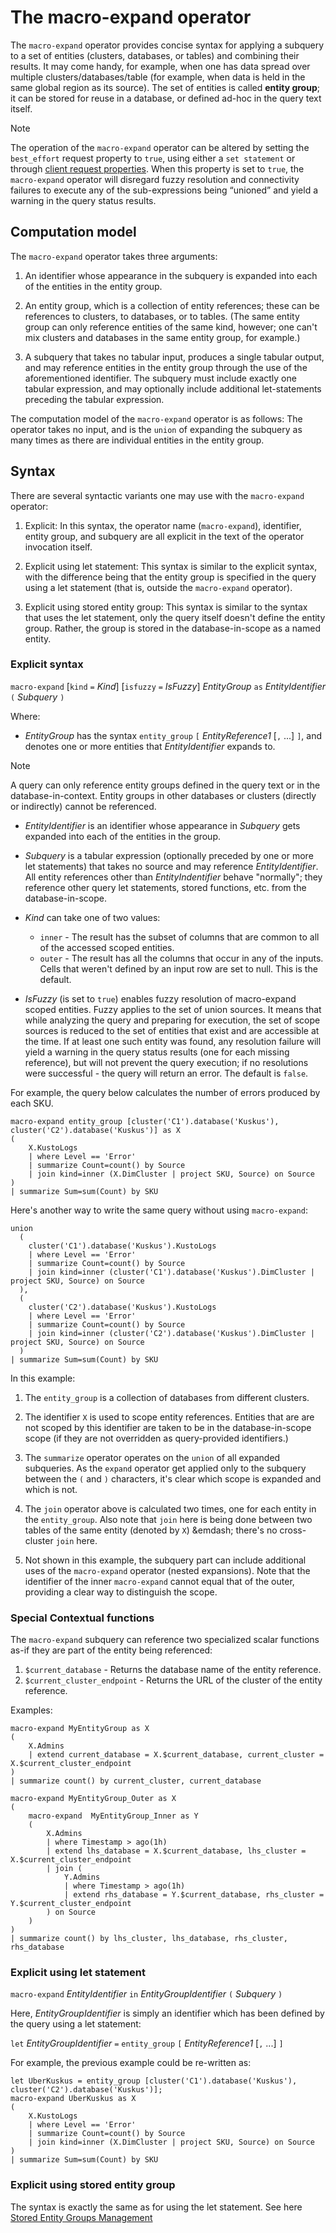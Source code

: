 # The macro-expand operator

The `macro-expand` operator provides concise syntax for applying a subquery
to a set of entities (clusters, databases, or tables) and combining their results.
It may come handy, for example, when one has data spread over multiple
clusters/databases/table (for example, when data is held in the same global region
as its source). The set of entities is called **entity group**; it can be stored for
reuse in a database, or defined ad-hoc in the query text itself.

> [!NOTE]
> The operation of the `macro-expand` operator can be altered by setting the `best_effort` request property to `true`, using either a `set statement` or through [client request properties](../api/rest/request-properties.md). When this property is set to `true`, the `macro-expand` operator will disregard fuzzy resolution and connectivity failures to execute any of the sub-expressions being “unioned” and yield a warning in the query status results.

## Computation model

The `macro-expand` operator takes three arguments:

1. An identifier whose appearance in the subquery is expanded
   into each of the entities in the entity group.

1. An entity group, which is a collection of entity references;
   these can be references to clusters, to databases, or to tables.
   (The same entity group can only reference entities of the same kind,
   however; one can't mix clusters and databases in the same entity group,
   for example.)

1. A subquery that takes no tabular input, produces a single tabular output,
   and may reference entities in the entity group through the use of the
   aforementioned identifier. The subquery must include exactly one tabular
   expression, and may optionally include additional let-statements preceding
   the tabular expression.

The computation model of the `macro-expand` operator is as follows:
The operator takes no input, and is the `union` of expanding the subquery
as many times as there are individual entities in the entity group.

## Syntax

There are several syntactic variants one may use with the `macro-expand` operator:

1. Explicit: In this syntax, the operator name (`macro-expand`), identifier,
   entity group, and subquery are all explicit in the text of the operator
   invocation itself.

2. Explicit using let statement: This syntax is similar to the explicit syntax,
   with the difference being that the entity group is specified in the query
   using a let statement (that is, outside the `macro-expand` operator).

3. Explicit using stored entity group: This syntax is similar to the syntax
   that uses the let statement, only the query itself doesn't define the entity group.
   Rather, the group is stored in the database-in-scope as a named entity.

### Explicit syntax

`macro-expand` [`kind` `=` *Kind*] [`isfuzzy` `=` *IsFuzzy*] *EntityGroup* `as` *EntityIdentifier*  `(` *Subquery* `)`

Where:

* *EntityGroup* has the syntax `entity_group` `[` *EntityReference1* [`,` ...] `]`,
  and denotes one or more entities that *EntityIdentifier* expands to.

> [!NOTE]
>  A query can only reference entity groups defined in the query text or in the database-in-context. Entity groups in other databases or clusters (directly or indirectly) cannot be referenced.

* *EntityIdentifier* is an identifier whose appearance in *Subquery*
  gets expanded into each of the entities in the group.

* *Subquery* is a tabular expression (optionally preceded by one or more let
  statements) that takes no source and may reference *EntityIdentifier*.
  All entity references other than *EntityIndentifier* behave "normally"; they
  reference other query let statements, stored functions, etc. from the
  database-in-scope.

* *Kind* can take one of two values:
    - `inner` - The result has the subset of columns that are common to all of the accessed scoped entities.
    - `outer` - The result has all the columns that occur in any of the inputs. Cells that weren't defined by an input row are set to null. This is the default.

* *IsFuzzy* (is set to `true`) enables fuzzy resolution of macro-expand scoped entities.
  Fuzzy applies to the set of union sources. It means that while analyzing the query and preparing for execution,
  the set of scope sources is reduced to the set of entities that exist and are accessible at the time.
  If at least one such entity was found, any resolution failure will yield a warning in the query status results
  (one for each missing reference), but will not prevent the query execution;
  if no resolutions were successful - the query will return an error. The default is `false`.

For example, the query below calculates the number of errors produced by each SKU.

```kusto
macro-expand entity_group [cluster('C1').database('Kuskus'), cluster('C2').database('Kuskus')] as X
(
    X.KustoLogs
    | where Level == 'Error'
    | summarize Count=count() by Source
    | join kind=inner (X.DimCluster | project SKU, Source) on Source
)
| summarize Sum=sum(Count) by SKU
```

Here's another way to write the same query without using `macro-expand`:

```kusto
union
  (
    cluster('C1').database('Kuskus').KustoLogs
    | where Level == 'Error'
    | summarize Count=count() by Source
    | join kind=inner (cluster('C1').database('Kuskus').DimCluster | project SKU, Source) on Source
  ),
  (
    cluster('C2').database('Kuskus').KustoLogs
    | where Level == 'Error'
    | summarize Count=count() by Source
    | join kind=inner (cluster('C2').database('Kuskus').DimCluster | project SKU, Source) on Source
  )
| summarize Sum=sum(Count) by SKU
```

In this example:

1. The `entity_group` is a collection of databases from different clusters.

1. The identifier `X` is used to scope entity references. Entities that are
   are not scoped by this identifier are taken to be in the database-in-scope
   scope (if they are not overridden as query-provided identifiers.)

1. The `summarize` operator operates on the `union` of all expanded subqueries.
   As the `expand` operator get applied only to the subquery between the `(` and `)`
   characters, it's clear which scope is expanded and which is not.

1. The `join` operator above is calculated two times, one for each entity in the
   `entity_group`. Also note that `join` here is being done between two tables
   of the same entity (denoted by `X`) &emdash; there's no cross-cluster `join` here.

1. Not shown in this example, the subquery part can include additional uses of
   the `macro-expand` operator (nested expansions). Note that the identifier of the inner
   `macro-expand` cannot equal that of the outer, providing a clear way to distinguish the 
   scope.

### Special Contextual functions

The `macro-expand` subquery can reference two specialized scalar functions as-if they are part of the entity being referenced:

1. `$current_database` - Returns the database name of the entity reference.
2. `$current_cluster_endpoint` - Returns the URL of the cluster of the entity reference.

Examples:

```kusto
macro-expand MyEntityGroup as X
(
    X.Admins
    | extend current_database = X.$current_database, current_cluster = X.$current_cluster_endpoint
)
| summarize count() by current_cluster, current_database
```

```kusto
macro-expand MyEntityGroup_Outer as X
(
    macro-expand  MyEntityGroup_Inner as Y
    (
        X.Admins
        | where Timestamp > ago(1h)
        | extend lhs_database = X.$current_database, lhs_cluster = X.$current_cluster_endpoint
        | join (
            Y.Admins
            | where Timestamp > ago(1h)
            | extend rhs_database = Y.$current_database, rhs_cluster = Y.$current_cluster_endpoint
        ) on Source
    )
)
| summarize count() by lhs_cluster, lhs_database, rhs_cluster, rhs_database
```

### Explicit using let statement

`macro-expand` *EntityIdentifier* `in` *EntityGroupIdentifier* `(` *Subquery* `)`

Here, *EntityGroupIdentifier* is simply an identifier which has been defined by
the query using a let statement:

`let` *EntityGroupIdentifier* `=` `entity_group` `[` *EntityReference1* [`,` ...] `]`

For example, the previous example could be re-written as:

```kusto
let UberKuskus = entity_group [cluster('C1').database('Kuskus'), cluster('C2').database('Kuskus')];
macro-expand UberKuskus as X
(
    X.KustoLogs
    | where Level == 'Error'
    | summarize Count=count() by Source
    | join kind=inner (X.DimCluster | project SKU, Source) on Source
)
| summarize Sum=sum(Count) by SKU
```

### Explicit using stored entity group

The syntax is exactly the same as for using the let statement.
See here [Stored Entity Groups Management](../management/entity-groups.md)
